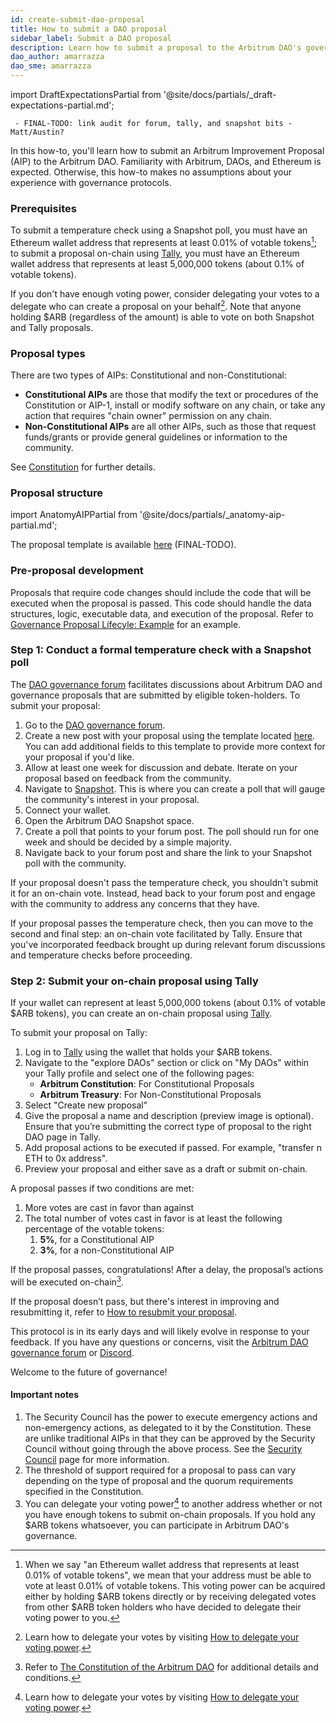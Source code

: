 ```yaml
---
id: create-submit-dao-proposal
title: How to submit a DAO proposal
sidebar_label: Submit a DAO proposal
description: Learn how to submit a proposal to the Arbitrum DAO's governance forum by using Snapshot to conduct a temperature check, and then Tally to facilitate an on-chain vote.
dao_author: amarrazza
dao_sme: amarrazza
---
```


import DraftExpectationsPartial from '@site/docs/partials/_draft-expectations-partial.md'; 

<DraftExpectationsPartial />

```
 - FINAL-TODO: link audit for forum, tally, and snapshot bits - Matt/Austin?
```

In this how-to, you'll learn how to submit an Arbitrum Improvement Proposal (AIP) to the <a data-quicklook-from='arbitrum-dao'>Arbitrum DAO</a>. Familiarity with Arbitrum, DAOs, and Ethereum is expected. Otherwise, this how-to makes no assumptions about your experience with governance protocols.

### Prerequisites

To submit a temperature check using a <a data-quicklook-from='snapshot-poll'>Snapshot poll</a>, you must have an Ethereum wallet address that represents at least 0.01% of votable tokens[^1]; to submit a proposal on-chain using [Tally](https://tally.xyz/gov/arbitrum), you must have an Ethereum wallet address that represents at least 5,000,000 tokens (about 0.1% of votable tokens).

If you don't have enough voting power, consider delegating your votes to a delegate who can create a proposal on your behalf[^2]. Note that anyone holding $ARB (regardless of the amount) is able to vote on both Snapshot and Tally proposals.


### Proposal types

There are two types of AIPs: <a data-quicklook-from="constitutional-aip">Constitutional</a> and <a data-quicklook-from="nonconstitutional-aip">non-Constitutional</a>:

- **Constitutional AIPs** are those that modify the text or procedures of the Constitution or AIP-1, install or modify software on any chain, or take any action that requires "chain owner" permission on any chain. 
- **Non-Constitutional AIPs** are all other AIPs, such as those that request funds/grants or provide general guidelines or information to the community.

See [Constitution](../dao-constitution.md) for further details.

### Proposal structure

import AnatomyAIPPartial from '@site/docs/partials/_anatomy-aip-partial.md'; 

<AnatomyAIPPartial />

The proposal template is available [here](https://forum.arbitrum.foundation/t/delegation-submission-template/16) (FINAL-TODO).


### Pre-proposal development

Proposals that require code changes should include the code that will be executed when the proposal is passed. This code should handle the data structures, logic, executable data, and execution of the proposal. Refer to [Governance Proposal Lifecyle: Example](https://github.com/OffchainLabs/governance/blob/main/docs/proposal_lifecycle_example.md) for an example.

### Step 1: Conduct a formal temperature check with a Snapshot poll

The [DAO governance forum](https://forum.arbitrum.foundation/) facilitates discussions about Arbitrum DAO and <a data-quicklook-from='governance-proposal'>governance proposals</a> that are submitted by eligible token-holders. To submit your proposal:

1. Go to the [DAO governance forum](https://forum.arbitrum.foundation/).
2. Create a new post with your proposal using the template located [here](https://forum.arbitrum.foundation/t/delegation-submission-template/16). You can add additional fields to this template to provide more context for your proposal if you'd like.
3. Allow at least one week for discussion and debate. Iterate on your proposal based on feedback from the community.
4. Navigate to [Snapshot](https://snapshot.org/#/). This is where you can create a poll that will gauge the community's interest in your proposal.
5. Connect your wallet.
6. Open the Arbitrum DAO Snapshot space.
7. Create a poll that points to your forum post. The poll should run for one week and should be decided by a simple majority.
8. Navigate back to your forum post and share the link to your Snapshot poll with the community.

If your proposal doesn't pass the temperature check, you shouldn't submit it for an on-chain vote. Instead, head back to your forum post and engage with the community to address any concerns that they have.

If your proposal passes the temperature check, then you can move to the second and final step: an on-chain vote facilitated by Tally. Ensure that you've incorporated feedback brought up during relevant forum discussions and temperature checks before proceeding. 

### Step 2: Submit your on-chain proposal using Tally

If your wallet can represent at least 5,000,000 tokens (about 0.1% of votable $ARB tokens), you can create an on-chain proposal using [Tally](https://tally.xyz/gov/arbitrum). 

To submit your proposal on Tally:

 1.	Log in to [Tally](https://tally.xyz/gov/arbitrum) using the wallet that holds your $ARB tokens.
 2.	Navigate to the "explore DAOs" section or click on "My DAOs" within your Tally profile and select one of the following pages:
    - **Arbitrum Constitution**: For Constitutional Proposals
    - **Arbitrum Treasury**: For Non-Constitutional Proposals
3.	Select "Create new proposal"
4.	Give the proposal a name and description (preview image is optional). Ensure that you’re submitting the correct type of proposal to the right DAO page in Tally.
5.	Add proposal actions to be executed if passed. For example, "transfer n ETH to 0x address".
6.	Preview your proposal and either save as a draft or submit on-chain.

A proposal passes if two conditions are met: 

  1. More votes are cast in favor than against
  2. The total number of votes cast in favor is at least the following percentage of the votable tokens:
     1. **5%**, for a <a data-quicklook-from="constitutional-aip">Constitutional AIP</a>
     2. **3%**, for a <a data-quicklook-from="nonconstitutional-aip">non-Constitutional AIP</a>

If the proposal passes, congratulations! After a delay, the proposal’s actions will be executed on-chain[^3].

If the proposal doesn’t pass, but there's interest in improving and resubmitting it, refer to [How to resubmit your proposal](./resubmit-dao-proposal).

This protocol is in its early days and will likely evolve in response to your feedback. If you have any questions or concerns, visit the [Arbitrum DAO governance forum](https://forum.arbitrum.foundation/) or [Discord](https://www.discord.gg/arbitrum).

Welcome to the future of governance!


#### Important notes

 1. The <a data-quicklook-from="security-council">Security Council</a> has the power to execute <a data-quicklook-from="emergency-action">emergency actions</a> and <a data-quicklook-from="nonemergency-action">non-emergency actions</a>, as delegated to it by the Constitution. These are unlike traditional AIPs in that they can be approved by the Security Council without going through the above process. See the [Security Council](../concepts/security-council) page for more information.
 2. The threshold of support required for a proposal to pass can vary depending on the type of proposal and the quorum requirements specified in the Constitution.
 3. You can delegate your voting power[^2] to another address whether or not you have enough tokens to submit on-chain proposals. If you hold any $ARB tokens whatsoever, you can participate in Arbitrum DAO's governance.


[^1]: When we say "an Ethereum wallet address that represents at least 0.01% of votable tokens", we mean that your address must be able to vote at least 0.01% of votable tokens. This voting power can be acquired either by holding $ARB tokens directly or by receiving delegated votes from other $ARB token holders who have decided to delegate their voting power to you.
[^2]: Learn how to delegate your votes by visiting [How to delegate your voting power](./select-delegate-voting-power).
[^3]: Refer to [The Constitution of the Arbitrum DAO](../dao-constitution) for additional details and conditions.